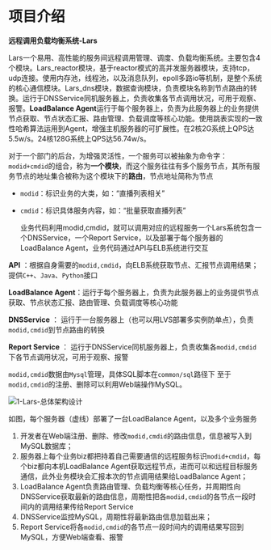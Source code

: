 # 项目介绍

**远程调用负载均衡系统-Lars**

Lars一个易用、高性能的服务间远程调用管理、调度、负载均衡系统。主要包含4个模块。Lars_reactor模块，基于reactor模式的高并发服务器模块，支持tcp，udp连接。使用内存池，线程池，以及消息队列，epoll多路io等机制，是整个系统的核心通信模块。Lars_dns模块，数据查询模块，负责模块名称到节点路由的转换。运行于DNSService同机服务器上，负责收集各节点调用状况，可用于观察、报警。**LoadBalance Agent**运行于每个服务器上，负责为此服务器上的业务提供节点获取、节点状态汇报、路由管理、负载调度等核心功能。使用跳表实现的一致性哈希算法运用到Agent，增强主机服务器的可扩展性。在2核2G系统上QPS达5.5w/s。24核128G系统上QPS达56.74w/s。



对于一个部门的后台，为增强灵活性，一个服务可以被抽象为命令字：`modid+cmdid`的组合，称为**一个模块**，而这个服务往往有多个服务节点，其所有服务节点的地址集合被称为这个模块下的**路由**，节点地址简称为节点

- `modid`：标识业务的大类，如：“直播列表相关”

- `cmdid`：标识具体服务内容，如：“批量获取直播列表”

  ​	业务代码利用modid,cmdid，就可以调用对应的远程服务一个Lars系统包含一个DNSService，一个Report Service，以及部署于每个服务器的LoadBalance Agent，业务代码通过API与ELB系统进行交互

**API** ：根据自身需要的`modid,cmdid`，向ELB系统获取节点、汇报节点调用结果；提供`C++`、`Java`、`Python`接口

**LoadBalance Agent**：运行于每个服务器上，负责为此服务器上的业务提供节点获取、节点状态汇报、路由管理、负载调度等核心功能

**DNSService** ： 运行于一台服务器上（也可以用LVS部署多实例防单点），负责`modid,cmdid`到节点路由的转换

**Report Service** ： 运行于DNSService同机服务器上，负责收集各`modid,cmdid`下各节点调用状况，可用于观察、报警

`modid,cmdid`数据由`Mysql`管理，具体SQL脚本在`common/sql`路径下
至于`modid,cmdid`的注册、删除可以利用Web端操作MySQL。



![1-Lars-总体架构设计](C:/Users/li/Desktop/others/JaceSpace/JaceSpace/docs/Cpp/项目/pictures/1-Lars-.png)

如图，每个服务器（虚线）部署了一台LoadBalance Agent，以及多个业务服务

1. 开发者在Web端注册、删除、修改`modid,cmdid`的路由信息，信息被写入到MySQL数据库；
2. 服务器上每个业务biz都把持着自己需要通信的远程服务标识`modid+cmdid`，每个biz都向本机LoadBalance Agent获取远程节点，进而可以和远程目标服务通信，此外业务模块会汇报本次的节点调用结果给LoadBalance Agent；
3. LoadBalance Agent负责路由管理、负载均衡等核心任务，并周期性向DNSService获取最新的路由信息，周期性把各`modid,cmdid`的各节点一段时间内的调用结果传给Report Service
4. DNSService监控MySQL，周期性将最新路由信息加载出来；
5. Report Service将各`modid,cmdid`的各节点一段时间内的调用结果写回到MySQL，方便Web端查看、报警
